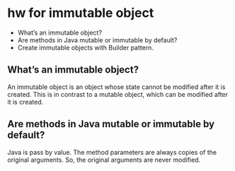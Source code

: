 # hw for immutable object

- What’s an immutable object?
- Are methods in Java mutable or immutable by default?
- Create immutable objects with Builder pattern.

## What’s an immutable object?

An immutable object is an object whose state cannot be modified after it is created. This is in contrast to a mutable
object, which can be modified after it is created.

## Are methods in Java mutable or immutable by default?

Java is pass by value. The method parameters are always copies of the original arguments. So, the original arguments are
never modified.


